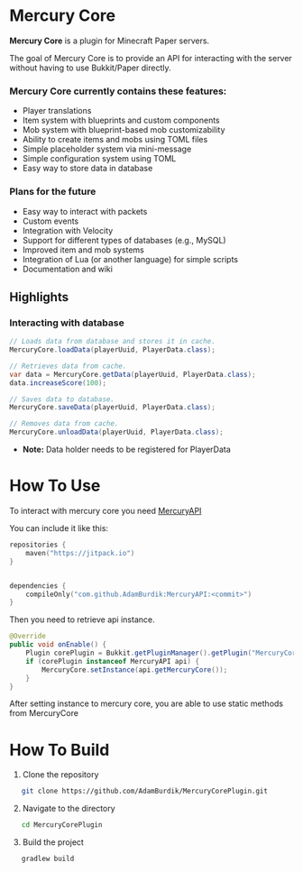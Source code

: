 # Mercury Core
**Mercury Core** is a plugin for Minecraft Paper servers.

The goal of Mercury Core is to provide an API for interacting with the server without having to use Bukkit/Paper directly.
### Mercury Core currently contains these features:
- Player translations
- Item system with blueprints and custom components
- Mob system with blueprint-based mob customizability
- Ability to create items and mobs using TOML files
- Simple placeholder system via mini-message
- Simple configuration system using TOML
- Easy way to store data in database

### Plans for the future
- Easy way to interact with packets
- Custom events
- Integration with Velocity
- Support for different types of databases (e.g., MySQL)
- Improved item and mob systems
- Integration of Lua (or another language) for simple scripts
- Documentation and wiki

## Highlights

### Interacting with database
```java
// Loads data from database and stores it in cache.
MercuryCore.loadData(playerUuid, PlayerData.class);

// Retrieves data from cache.
var data = MercuryCore.getData(playerUuid, PlayerData.class);
data.increaseScore(100);

// Saves data to database.
MercuryCore.saveData(playerUuid, PlayerData.class);

// Removes data from cache.
MercuryCore.unloadData(playerUuid, PlayerData.class);
```
- **Note:** Data holder needs to be registered for PlayerData

# How To Use
To interact with mercury core you need [MercuryAPI](https://github.com/AdamBurdik/MercuryAPI)

You can include it like this:

```kotlin
repositories {
    maven("https://jitpack.io")
}


dependencies {
    compileOnly("com.github.AdamBurdik:MercuryAPI:<commit>")
}
```

Then you need to retrieve api instance.
```java
@Override
public void onEnable() {
    Plugin corePlugin = Bukkit.getPluginManager().getPlugin("MercuryCore");
    if (corePlugin instanceof MercuryAPI api) {
        MercuryCore.setInstance(api.getMercuryCore());
    }
}
```
After setting instance to mercury core, you are able to use static methods from MercuryCore

# How To Build
1. Clone the repository
```bash
   git clone https://github.com/AdamBurdik/MercuryCorePlugin.git
```
2. Navigate to the directory
```bash
   cd MercuryCorePlugin
```
3. Build the project
```bash
   gradlew build
```